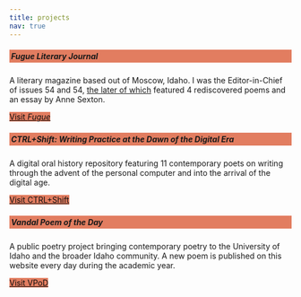```yaml
---
title: projects
nav: true
---
```


<div class="row">
  <div class="col-sm-4">
    <div class="card text-center">
      <div class="card-body">
        <h5 style="background-color: #E27D60; padding: 3px;"><strong><em>Fugue Literary Journal</em></strong></h5>
        <p class="card-text">A literary magazine based out of Moscow, Idaho. I was the Editor-in-Chief of issues 54 and 54, <a href="http://www.fuguejournal.com/subscribe-1">the later of which</a> featured 4 rediscovered poems and an essay by Anne Sexton.</p>
        <a href="http://www.fuguejournal.com" class="btn" target="_blank" style="background-color: #E27D60; color: #111111;">Visit <em>Fugue</em></a>
      </div>
    </div>
  </div>
  <div class="col-sm-4">
    <div class="card text-center">
      <div class="card-body">
        <h5 style="background-color: #E27D60; padding: 3px;"><strong>CTRL+Shift: Writing Practice at the Dawn of the Digital Era</strong></h5>
        <p class="card-text">A digital oral history repository featuring 11 contemporary poets on writing through the advent of the personal computer and into the arrival of the digital age.</p>
        <a href="http://www.ctrl-shift.org" class="btn" target="_blank" style="background-color: #E27D60; color: #111111;">Visit CTRL+Shift</a>
      </div>
    </div>
  </div>
  <div class="col-sm-4">
    <div class="card text-center">
      <div class="card-body">
        <h5 style="background-color: #E27D60; padding: 3px;"><strong>Vandal Poem of the Day</strong></h5>
        <p class="card-text">A public poetry project bringing contemporary poetry to the University of Idaho and the broader Idaho community. A new poem is published on this website every day during the academic year.</p>
        <a href="http://poetry.lib.uidaho.edu" class="btn" target="_blank" style="background-color: #E27D60;color: #111111;">Visit VPoD</a>
      </div>
    </div>
  </div>
</div>